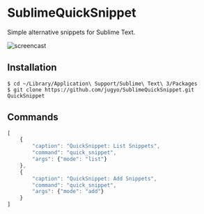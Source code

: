SublimeQuickSnippet
========

Simple alternative snippets for Sublime Text.

![screencast](http://i.imgur.com/3xigYcb.gif)

## Installation

```
$ cd ~/Library/Application\ Support/Sublime\ Text\ 3/Packages
$ git clone https://github.com/jugyo/SublimeQuickSnippet.git QuickSnippet
```

## Commands

```javascript
[
    {
        "caption": "QuickSnippet: List Snippets",
        "command": "quick_snippet",
        "args": {"mode": "list"}
    },
    {
        "caption": "QuickSnippet: Add Snippets",
        "command": "quick_snippet",
        "args": {"mode": "add"}
    }
]
```